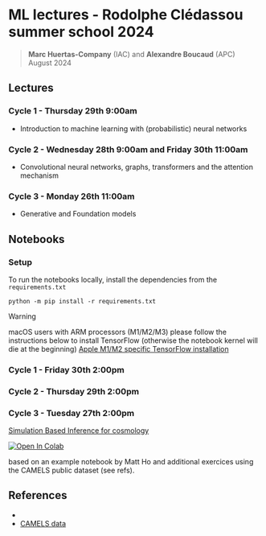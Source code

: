 # ML lectures - Rodolphe Clédassou summer school 2024

> **Marc Huertas-Company** (IAC) and **Alexandre Boucaud** (APC)  
> August 2024

## Lectures

### Cycle 1 - Thursday 29th 9:00am

- Introduction to machine learning with (probabilistic) neural networks

### Cycle 2 - Wednesday 28th 9:00am and Friday 30th 11:00am

- Convolutional neural networks, graphs, transformers and the attention mechanism
<!-- 
- [Introduction and neural networks recap from cycle 1](https://aboucaud.github.io/slides/2023/euclid-school-ml-cycle2) - _HTML slides_ -->
<!-- - [Probabilistic neural networks](slides/cycle2_cours1_2023.pdf) - _PDF_
- [Convolutional networks](slides/cycle2_cours2a_2023.pdf) - _PDF_
- [Image2image networks and Transformers](slides/cycle2_cours2b_2023.pdf) - _PDF_
- [Attention mechanism and Graph networks](slides/cycle2_cours2c_2023.pdf) - _PDF_ -->
<!-- - [Introduction to MLOps](https://aboucaud.github.io/slides/2023/euclid-school-mlops) - _HTML slides_
-->

### Cycle 3 - Monday 26th 11:00am

- Generative and Foundation models

## Notebooks

### Setup

To run the notebooks locally, install the dependencies from the `requirements.txt`
```shell
python -m pip install -r requirements.txt
```

> [!WARNING]
> macOS users with ARM processors (M1/M2/M3) please follow the instructions below to install TensorFlow (otherwise the notebook kernel will die at the beginning)
> [Apple M1/M2 specific TensorFlow installation](https://developer.apple.com/metal/tensorflow-plugin/)

### Cycle 1 - Friday 30th 2:00pm

<!-- 
- [Neural regression with classic and probabilistic neural networks](notebooks/cycle1_intro_nn_logprob.ipynb)
- [Same notebook with MLFlow examples](notebooks/cycle1_intro_nn-mlflow-example.ipynb) 
-->

### Cycle 2 - Thursday 29th 2:00pm

<!-- 
> [!WARNING]
> For cycle 2 and 3, those not using Google Colab links must first run the [dataset creation](datasets/README.md) steps below before starting with the notebooks.

Instructions for the [notebook](notebooks/cycle2_cosmology_with_one_galaxy.ipynb):

1. choose one simulation between `IllustrisTNG` (dataset version `1.0.0`) and `SIMBA` (dataset version `1.0.1`)
2. execute Part 1 and 2 whose goal is to predict $\Omega_M$ and try to improve the results of the MLP
3. try to apply the networks trained with one simulation to the other one
4. move on to Part 3 where we try to predict $\sigma_8$ and $\Omega_M$

An alternative is to try [the notebook on Google Colab](https://colab.research.google.com/drive/14IVaCDcwd-EIhOMfGofRmtii5R75N0qN?usp=sharing) (need a Google account). -->

### Cycle 3 - Tuesday 27th 2:00pm

[Simulation Based Inference for cosmology](notebooks/sbi_LtU_MHo.ipynb)

<a target="_blank" href="https://colab.research.google.com/github/aboucaud/euclid-school-2024/blob/main/notebooks/sbi_LtU_MHo.ipynb">
  <img src="https://colab.research.google.com/assets/colab-badge.svg" alt="Open In Colab"/>
</a>

based on an example notebook by Matt Ho and additional exercices using the CAMELS public dataset (see refs).
<!-- 
> [!WARNING]
> For cycle 2 and 3, those not using Google Colab links must first run the [dataset creation](datasets/README.md) steps below before starting with the notebooks. 
-->


## References

<!-- - https://arxiv.org/abs/2201.02202 -->
- [](https://github.com/maho3/ltu-ili)
- [CAMELS data](https://camels.readthedocs.io/en/latest/index.html)
